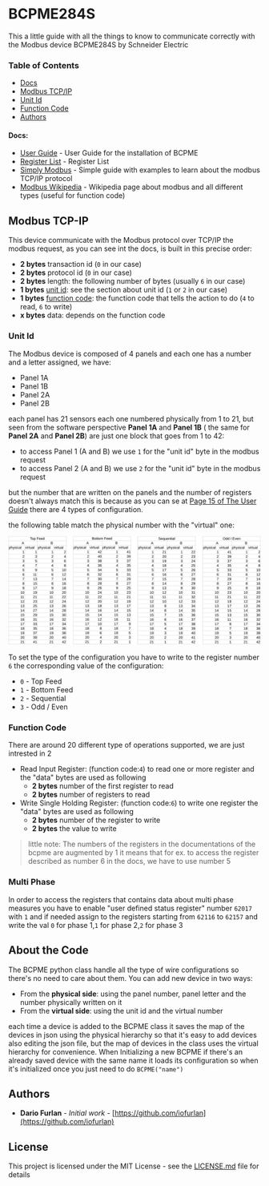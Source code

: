 # BCPME284S

This a little guide with all the things to know to communicate correctly with the Modbus device BCPME284S by Schneider Electric

### Table of Contents

* [Docs](#docs)
* [Modbus TCP/IP](#modbus-tcp-ip)
* [Unit Id](#unit-id)
* [Function Code](#function-code)
* [Authors](#authors)

#### Docs:

* [User Guide](./doc/BCPME_user%20guide.pdf) - User Guide for the installation of BCPME
* [Register List](./doc/BCPMSC_Register_List.pdf) - Register List
* [Simply Modbus](http://www.simplymodbus.ca/TCP.htm) - Simple guide with examples to learn about the modbus TCP/IP protocol
* [Modbus Wikipedia](https://en.wikipedia.org/wiki/Modbus) - Wikipedia page about modbus and all different types (useful for function code)

## Modbus TCP-IP

This device communicate with the Modbus protocol over TCP/IP
the modbus request, as you can see int the docs, is built in this precise order:

* **2 bytes** transaction id (`0` in our case)
* **2 bytes** protocol id (`0` in our case)
* **2 bytes** length: the following number of bytes (usually `6` in our case)
* **1 bytes** [unit id](#unit-id): see the section about unit id (`1` or `2` in our case)
* **1 bytes** [function code](#function-code): the function code that tells the action to do (`4` to read, `6` to write)
* **x bytes** data: depends on the function code

### Unit Id

The Modbus device is composed of 4 panels and each one has a number and a letter assigned, we have:

* Panel 1A
* Panel 1B
* Panel 2A
* Panel 2B

each panel has 21 sensors each one numbered physically from 1 to 21, 
but seen from the software perspective **Panel 1A** and  **Panel 1B** ( the same for **Panel 2A** and **Panel 2B**) are just one block that goes from 1 to 42:

* to access Panel 1 (A and B) we use `1` for the "unit id" byte in the modbus request
* to access Panel 2 (A and B) we use `2` for the "unit id" byte in the modbus request

but the number that are written on the panels and the number of registers doesn't always match this is because as you can se at [Page 15 of The User Guide](./doc/BCPME_user%20guide.pdf#page=15)
there are 4 types of configuration.

the following table match the physical number with the "virtual" one:

![Alt text](doc/physical_virtual.svg)

To set the type of the configuration you have to write to the register number `6` the corresponding value of the configuration:

* `0` - Top Feed
* `1` - Bottom Feed
* `2` - Sequential
* `3` - Odd / Even

### Function Code

There are around 20 different type of operations supported, we are just intrested in 2

* Read Input Register: (function code:`4`) to read one or more register and the "data" bytes are used as following
    * **2 bytes** number of the first register to read
    * **2 bytes** number of registers to read
* Write Single Holding Register: (function code:`6`) to write one register the "data" bytes are used as following
    * **2 bytes** number of the register to write
    * **2 bytes** the value to write

> little note:
The numbers of the registers in the documentations of the bcpme are augmented by 1 it means that for ex.
to access the register described as number 6 in the docs, we have to use number 5

### Multi Phase

In order to access the registers that contains data about multi phase measures you have to enable "user defined status register" number `62017` with `1` 
and if needed assign to the registers starting from `62116` to `62157` and write the val `0` for phase 1,`1` for phase 2,`2` for phase 3 

## About the Code

The BCPME python class handle all the type of wire configurations so there's no need to care about them. 
You can add new device in two ways: 

* From the **physical side**: using the panel number, panel letter and the number physically written on it
* From the **virtual side**: using the unit id and the virtual number

each time a device is added to the BCPME class it saves the map of the devices in json using the physical hierarchy so that it's easy to add devices also editing the json file, but the map of devices in the class uses the virtual hierarchy for convenience.
When Initializing a new BCPME if there's an already saved device with the same name it loads its configuration so when it's initialized once you just need to do ``BCPME("name")``

## Authors

* **Dario Furlan** - *Initial work* - [https://github.com/iofurlan](https://github.com/iofurlan)

## License

This project is licensed under the MIT License - see the [LICENSE.md](./doc/LICENSE.md) file for details


